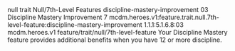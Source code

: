 <ability>
  <metadata>
    <class>null</class>
    <feature_type>trait</feature_type>
    <file_dpath>Null/7th-Level Features</file_dpath>
    <item_id>discipline-mastery-improvement</item_id>
    <item_index>03</item_index>
    <item_name>Discipline Mastery Improvement</item_name>
    <level>7</level>
    <scc>mcdm.heroes.v1:feature.trait.null.7th-level-feature:discipline-mastery-improvement</scc>
    <scdc>1.1.1:5.1.6.8:03</scdc>
    <source>mcdm.heroes.v1</source>
    <type>feature/trait/null/7th-level-feature</type>
  </metadata>
  <effects>
    <effect type="mundane">Your Discipline Mastery feature provides additional benefits when you have 12 or more discipline.</effect>
  </effects>
</ability>
